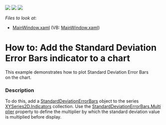 <!-- default badges list -->
![](https://img.shields.io/endpoint?url=https://codecentral.devexpress.com/api/v1/VersionRange/128568470/22.2.2%2B)
[![](https://img.shields.io/badge/Open_in_DevExpress_Support_Center-FF7200?style=flat-square&logo=DevExpress&logoColor=white)](https://supportcenter.devexpress.com/ticket/details/T431997)
[![](https://img.shields.io/badge/📖_How_to_use_DevExpress_Examples-e9f6fc?style=flat-square)](https://docs.devexpress.com/GeneralInformation/403183)
<!-- default badges end -->
<!-- default file list -->
*Files to look at*:

* [MainWindow.xaml](./CS/StandardDeviationErrorBars/MainWindow.xaml) (VB: [MainWindow.xaml](./VB/StandardDeviationErrorBars/MainWindow.xaml))
<!-- default file list end -->
# How to: Add the Standard Deviation Error Bars indicator to a chart


<p>This example demonstrates how to plot Standard Deviation Error Bars on the chart.</p>


<h3>Description</h3>

To do this, add a&nbsp;<a href="https://documentation.devexpress.com/#WPF/clsDevExpressXpfChartsStandardDeviationErrorBarstopic">StandardDeviationErrorBars</a>&nbsp;object to the series <a href="https://documentation.devexpress.com/#WPF/DevExpressXpfChartsXYSeries2D_Indicatorstopic">XYSeries2D.Indicators</a>&nbsp;collection.&nbsp;Use&nbsp;the&nbsp;<a href="https://documentation.devexpress.com/#WPF/DevExpressXpfChartsStandardDeviationErrorBars_Multipliertopic">StandardDeviationErrorBars.Multiplier</a>&nbsp;property&nbsp;to&nbsp;define the multiplier by which the standard deviation value is multiplied before display.

<br/>


